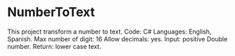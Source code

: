 # NumberToText
This project transform a number to text.
Code: C#
Languages: English, Spanish.
Max number of digit: 16
Allow decimals: yes.
Input: positive Double number.
Return: lower case text.
